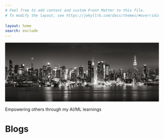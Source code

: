 ```yaml
---
# Feel free to add content and custom Front Matter to this file.
# To modify the layout, see https://jekyllrb.com/docs/themes/#overriding-theme-defaults

layout: home
search: exclude
---
```



![](images/manhattan.JPG)

Empowering others through my AI/ML learnings


# Blogs
